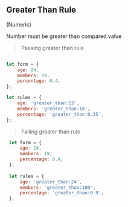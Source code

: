 ## Greater Than Rule
(Numeric)

Number must be greater than compared value

> Passing greater than rule
```js

let form = {
    age: 24,
    members: 19,
    percentage: 0.4,
};

let rules = {
    age: 'greater_than:13',
    members: 'greater_than:10',
    percentage: 'greater_than:0.35',
};
```

> Failing greater than rule
```js
 let form = {
     age: 24,
     members: 19,
     percentage: 0.4,
 };
 
 let rules = {
     age: 'greater_than:24',
     members: 'greater_than:100',
     percentage: 'greater_than:0.9',
 };
 ```
